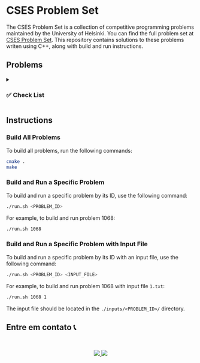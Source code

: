 # CSES Problem Set

The CSES Problem Set is a collection of competitive programming problems maintained by the University of Helsinki. You can find the full problem set at [CSES Problem Set](https://cses.fi/problemset/). This repository contains solutions to these problems writen using C++, along with build and run instructions.

## Problems

<details>
<summary><h3> ✅ Check List </h3></summary>

<details>
<summary> Introductory Problems </summary>


- [x] [1068 - Weird Algorithm](https://cses.fi/problemset/task/1068) [[SOLUTION](./problems/q1068.cpp)]
- [x] [1083 - Missing Number](https://cses.fi/problemset/task/1083) [[SOLUTION](./problems/q1083.cpp)]
- [x] [1069 - Repetitions](https://cses.fi/problemset/task/1069) [[SOLUTION](./problems/q1069.cpp)]
- [x] [1094 - Increasing Array](https://cses.fi/problemset/task/1094) [[SOLUTION](./problems/q1094.cpp)]
- [x] [1070 - Permutations](https://cses.fi/problemset/task/1070) [[SOLUTION](./problems/q1070.cpp)]
- [x] [1071 - Number Spiral](https://cses.fi/problemset/task/1071) [[SOLUTION](./problems/q1071.cpp)]
- [x] [1072 - Two Knights](https://cses.fi/problemset/task/1072) [[SOLUTION](./problems/q1072.cpp)]
- [x] [1617 - Bit Strings](https://cses.fi/problemset/task/1617) [[SOLUTION](./problems/q1617.cpp)]
- [ ] [1100 - Trailing Zeros](https://cses.fi/problemset/task/1100)
- [ ] [1101 - Coin Piles](https://cses.fi/problemset/task/1101)
- [ ] [1102 - Palindrome Reorder](https://cses.fi/problemset/task/1102)
- [ ] [1104 - Tower of Hanoi](https://cses.fi/problemset/task/1104)

</details>

</details>

## Instructions

### Build All Problems

To build all problems, run the following commands:

```bash
cmake .
make
```

### Build and Run a Specific Problem

To build and run a specific problem by its ID, use the following command:

```bash
./run.sh <PROBLEM_ID>
```

For example, to build and run problem 1068:

```bash
./run.sh 1068
```

### Build and Run a Specific Problem with Input File

To build and run a specific problem by its ID with an input file, use the following command:

```bash
./run.sh <PROBLEM_ID> <INPUT_FILE>
```

For example, to build and run problem 1068 with input file `1.txt`:

```bash
./run.sh 1068 1
```

The input file should be located in the `./inputs/<PROBLEM_ID>/` directory.


## Entre em contato 📞

<br>

<p align="center">
<a href="https://www.linkedin.com/in/luis-felipe-vanin-martins-5a5b38215">
<img src="https://img.shields.io/badge/-LinkedIn-black.svg?style=for-the-badge&logo=linkedin&colorB=blue">
</a>
<a href="mailto:luisfvanin2@gmail.com">
<img src="https://img.shields.io/badge/Gmail:%20luisfvanin2@gmail.com-D14836?style=for-the-badge&logo=gmail&logoColor=white">
</a>